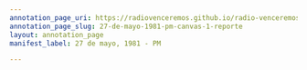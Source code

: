 ```yaml
---
annotation_page_uri: https://radiovenceremos.github.io/radio-venceremos-espanol-1/annotations/27-de-mayo-1981-pm-canvas-1-reporte.json
annotation_page_slug: 27-de-mayo-1981-pm-canvas-1-reporte
layout: annotation_page
manifest_label: 27 de mayo, 1981 - PM

---
```

